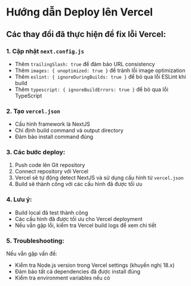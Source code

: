 # Hướng dẫn Deploy lên Vercel

## Các thay đổi đã thực hiện để fix lỗi Vercel:

### 1. Cập nhật `next.config.js`
- Thêm `trailingSlash: true` để đảm bảo URL consistency
- Thêm `images: { unoptimized: true }` để tránh lỗi image optimization
- Thêm `eslint: { ignoreDuringBuilds: true }` để bỏ qua lỗi ESLint khi build
- Thêm `typescript: { ignoreBuildErrors: true }` để bỏ qua lỗi TypeScript

### 2. Tạo `vercel.json`
- Cấu hình framework là NextJS
- Chỉ định build command và output directory
- Đảm bảo install command đúng

### 3. Các bước deploy:
1. Push code lên Git repository
2. Connect repository với Vercel
3. Vercel sẽ tự động detect NextJS và sử dụng cấu hình từ `vercel.json`
4. Build sẽ thành công với các cấu hình đã được tối ưu

### 4. Lưu ý:
- Build local đã test thành công
- Các cấu hình đã được tối ưu cho Vercel deployment
- Nếu vẫn gặp lỗi, kiểm tra Vercel build logs để xem chi tiết

### 5. Troubleshooting:
Nếu vẫn gặp vấn đề:
- Kiểm tra Node.js version trong Vercel settings (khuyến nghị 18.x)
- Đảm bảo tất cả dependencies đã được install đúng
- Kiểm tra environment variables nếu có